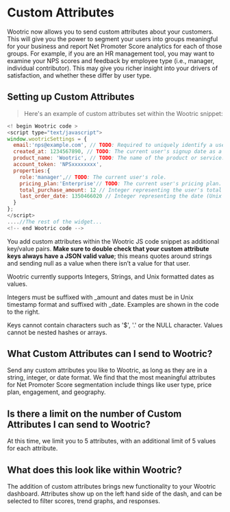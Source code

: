 # Custom Attributes

Wootric now allows you to send custom attributes about your customers. This will give you the
power to segment your users into groups meaningful for your business and report Net Promoter
Score analytics for each of those groups.
For example, if you are an HR management tool, you may want to examine your NPS scores
and feedback by employee type (i.e., manager, individual contributor). This may give you richer
insight into your drivers of satisfaction, and whether these differ by user type.

## Setting up Custom Attributes
> Here's an example of custom attributes set within the Wootric snippet:

```javascript
<!­­ begin Wootric code ­­>
<script type="text/javascript">
window.wootricSettings = {
  email:'nps@example.com', // TODO: Required to uniquely identify a user. It can be any unique value other than email.
  created_at: 1234567890, // TODO: The current user's sign­up date as a Unix timestamp.
  product_name: 'Wootric', // TODO: The name of the product or service.
  account_token: 'NPS­xxxxxxxx',
  properties:{
    role:'manager',// TODO: The current user's role.
    pricing_plan:'Enterprise'// TODO: The current user's pricing plan.
    total_purchase_amount: 12 // Integer representing the user's total purchases with the key suffixed with "_amount"
    last_order_date: 1350466020 // Integer representing the date (Unix timestamp format) of the user's last order with the key suffixed with "_date"
  }
};
</script>
....//The rest of the widget...
<!--­­ end Wootric code --­­>
```
You add custom attributes within the Wootric JS code snippet as additional key/value pairs.
**Make sure to double check that your custom attribute keys always have a JSON­ valid
value**; this means quotes around strings and sending null as a value when there isn’t a value for
that user.

Wootric currently supports Integers, Strings, and Unix formatted dates as values.

Integers must be suffixed with _amount and dates must be in Unix timestamp format and suffixed with _date. Examples are shown in the code to the right.

Keys cannot contain characters such as '$', '.' or the NULL character.
Values cannot be nested hashes or arrays.



## What Custom Attributes can I send to Wootric?
Send any custom attributes you like to Wootric, as long as they are in a string, integer, or date format. We find that
the most meaningful attributes for Net Promoter Score segmentation include things like user
type, price plan, engagement, and geography.

## Is there a limit on the number of Custom Attributes I can send to Wootric?
At this time, we limit you to 5 attributes, with an additional limit of 5 values for each attribute.

## What does this look like within Wootric?
The addition of custom attributes brings new functionality to your Wootric dashboard. Attributes
show up on the left hand side of the dash, and can be selected to filter scores, trend graphs, and
responses.
